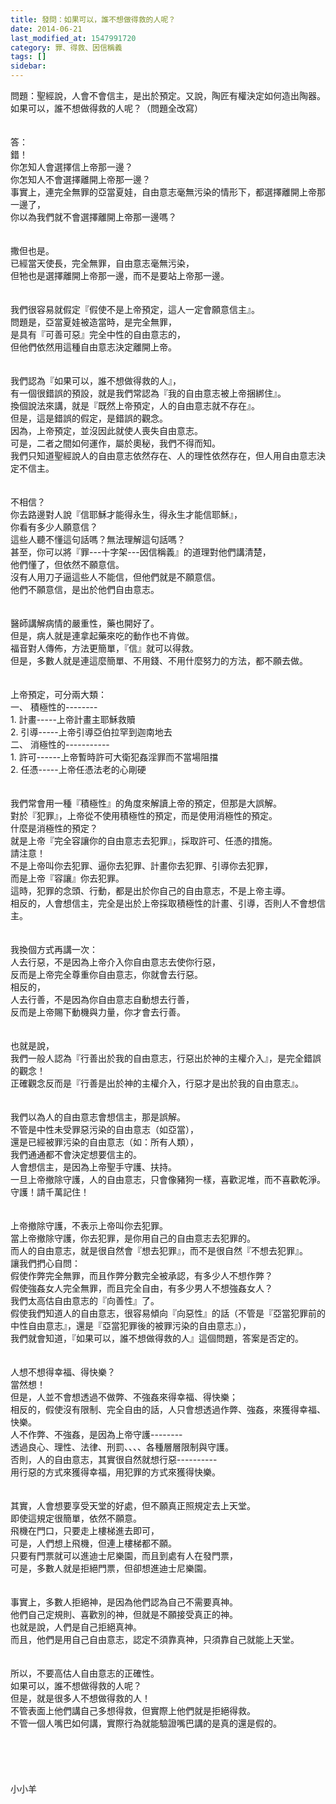 ```yaml
---
title: 發問：如果可以，誰不想做得救的人呢？
date: 2014-06-21
last_modified_at: 1547991720
category: 罪、得救、因信稱義
tags: []
sidebar: 
---
```


<p>問題：聖經說，人會不會信主，是出於預定。又說，陶匠有權決定如何造出陶器。<br/>如果可以，誰不想做得救的人呢？（問題全改寫）<br/><!--more--><br/><br/>答：<br/>錯！<br/>你怎知人會選擇信上帝那一邊？<br/>你怎知人不會選擇離開上帝那一邊？<br/>事實上，連完全無罪的亞當夏娃，自由意志毫無污染的情形下，都選擇離開上帝那一邊了，<br/>你以為我們就不會選擇離開上帝那一邊嗎？<br/><br/><br/>撒但也是。<br/>已經當天使長，完全無罪，自由意志毫無污染，<br/>但牠也是選擇離開上帝那一邊，而不是要站上帝那一邊。<br/><br/><br/>我們很容易就假定『假使不是上帝預定，這人一定會願意信主』。<br/>問題是，亞當夏娃被造當時，是完全無罪，<br/>是具有『可善可惡』完全中性的自由意志的，<br/>但他們依然用這種自由意志決定離開上帝。<br/><br/><br/>我們認為『如果可以，誰不想做得救的人』，<br/>有一個很錯誤的預設，就是我們常認為『我的自由意志被上帝捆綁住』。<br/>換個說法來講，就是『既然上帝預定，人的自由意志就不存在』。<br/>但是，這是錯誤的假定，是錯誤的觀念。<br/>因為，上帝預定，並沒因此就使人喪失自由意志。<br/>可是，二者之間如何運作，屬於奧秘，我們不得而知。<br/>我們只知道聖經說人的自由意志依然存在、人的理性依然存在，但人用自由意志決定不信主。<br/><br/><br/>不相信？<br/>你去路邊對人說『信耶穌才能得永生，得永生才能信耶穌』，<br/>你看有多少人願意信？<br/>這些人聽不懂這句話嗎？無法理解這句話嗎？<br/>甚至，你可以將『罪---十字架---因信稱義』的道理對他們講清楚，<br/>他們懂了，但依然不願意信。<br/>沒有人用刀子逼這些人不能信，但他們就是不願意信。<br/>他們不願意信，是出於他們自由意志。<br/><br/><br/>醫師講解病情的嚴重性，藥也開好了。<br/>但是，病人就是連拿起藥來吃的動作也不肯做。<br/>福音對人傳佈，方法更簡單，『信』就可以得救。<br/>但是，多數人就是連這麼簡單、不用錢、不用什麼努力的方法，都不願去做。<br/> <br/><br/>上帝預定，可分兩大類：<br/>一、	積極性的--------<br/>1.	計畫-----上帝計畫主耶穌救贖<br/>2.	引導-----上帝引導亞伯拉罕到迦南地去<br/>二、	消極性的-----------<br/>1.	許可------上帝暫時許可大衛犯姦淫罪而不當場阻擋<br/>2.	任憑-----上帝任憑法老的心剛硬<br/><br/><br/>我們常會用一種『積極性』的角度來解讀上帝的預定，但那是大誤解。<br/>對於『犯罪』，上帝從不使用積極性的預定，而是使用消極性的預定。<br/>什麼是消極性的預定？<br/>就是上帝『完全容讓你的自由意志去犯罪』，採取許可、任憑的措施。<br/>請注意！<br/>不是上帝叫你去犯罪、逼你去犯罪、計畫你去犯罪、引導你去犯罪，<br/>而是上帝『容讓』你去犯罪。<br/>這時，犯罪的念頭、行動，都是出於你自己的自由意志，不是上帝主導。<br/>相反的，人會想信主，完全是出於上帝採取積極性的計畫、引導，否則人不會想信主。<br/><br/><br/>我換個方式再講一次：<br/>人去行惡，不是因為上帝介入你自由意志去使你行惡，<br/>反而是上帝完全尊重你自由意志，你就會去行惡。<br/>相反的，<br/>人去行善，不是因為你自由意志自動想去行善，<br/>反而是上帝賜下動機與力量，你才會去行善。<br/><br/><br/>也就是說，<br/>我們一般人認為『行善出於我的自由意志，行惡出於神的主權介入』，是完全錯誤的觀念！<br/>正確觀念反而是『行善是出於神的主權介入，行惡才是出於我的自由意志』。<br/><br/><br/>我們以為人的自由意志會想信主，那是誤解。<br/>不管是中性未受罪惡污染的自由意志（如亞當），<br/>還是已經被罪污染的自由意志（如：所有人類），<br/>我們通通都不會決定想要信主的。<br/>人會想信主，是因為上帝聖手守護、扶持。<br/>一旦上帝撤除守護，人的自由意志，只會像豬狗一樣，喜歡泥堆，而不喜歡乾淨。<br/>守護！請千萬記住！<br/><br/><br/>上帝撤除守護，不表示上帝叫你去犯罪。<br/>當上帝撤除守護，你去犯罪，是你用自己的自由意志去犯罪的。<br/>而人的自由意志，就是很自然會『想去犯罪』，而不是很自然『不想去犯罪』。<br/>讓我們捫心自問：<br/>假使作弊完全無罪，而且作弊分數完全被承認，有多少人不想作弊？<br/>假使強姦女人完全無罪，而且完全自由，有多少男人不想強姦女人？<br/>我們太高估自由意志的『向善性』了。<br/>假使我們知道人的自由意志，很容易傾向『向惡性』的話（不管是『亞當犯罪前的中性自由意志』，還是『亞當犯罪後的被罪污染的自由意志』）， <br/>我們就會知道，『如果可以，誰不想做得救的人』這個問題，答案是否定的。<br/><br/><br/>人想不想得幸福、得快樂？<br/>當然想！<br/>但是，人並不會想透過不做弊、不強姦來得幸福、得快樂；<br/>相反的，假使沒有限制、完全自由的話，人只會想透過作弊、強姦，來獲得幸福、快樂。<br/>人不作弊、不強姦，是因為上帝守護--------<br/>透過良心、理性、法律、刑罰、、、、各種層層限制與守護。<br/>否則，人的自由意志，其實很自然就想行惡----------<br/>用行惡的方式來獲得幸福，用犯罪的方式來獲得快樂。<br/><br/><br/>其實，人會想要享受天堂的好處，但不願真正照規定去上天堂。<br/>即使這規定很簡單，依然不願意。<br/>飛機在門口，只要走上樓梯進去即可，<br/>可是，人們想上飛機，但連上樓梯都不願。<br/>只要有門票就可以進迪士尼樂園，而且到處有人在發門票，<br/>可是，多數人就是拒絕門票，但卻想進迪士尼樂園。<br/><br/><br/>事實上，多數人拒絕神，是因為他們認為自己不需要真神。<br/>他們自己定規則、喜歡別的神，但就是不願接受真正的神。<br/>也就是說，人們是自己拒絕真神。<br/>而且，他們是用自己自由意志，認定不須靠真神，只須靠自己就能上天堂。<br/><br/><br/>所以，不要高估人自由意志的正確性。<br/>如果可以，誰不想做得救的人呢？<br/>但是，就是很多人不想做得救的人！<br/>不管表面上他們講自己多想得救，但實際上他們就是拒絕得救。<br/>不管一個人嘴巴如何講，實際行為就能驗證嘴巴講的是真的還是假的。<br/><br/><br/><br/><br/><br/>小小羊<br/><br/><br/><br/><br/><br/>
</p>